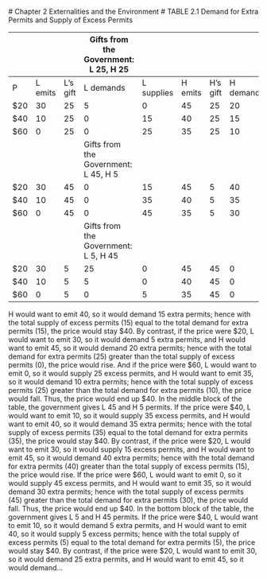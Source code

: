 \# Chapter 2 Externalities and the Environment # TABLE 2.1 Demand for Extra Permits and Supply of Excess Permits

|     |         |          | Gifts from the Government: L 25, H 25 |            |         |          |           |            |
| --- | ------- | -------- | ------------------------------------- | ---------- | ------- | -------- | --------- | ---------- |
| P   | L emits | L’s gift | L demands                             | L supplies | H emits | H’s gift | H demands | H supplies |
| $20 | 30      | 25       | 5                                     | 0          | 45      | 25       | 20        | 0          |
| $40 | 10      | 25       | 0                                     | 15         | 40      | 25       | 15        | 0          |
| $60 | 0       | 25       | 0                                     | 25         | 35      | 25       | 10        | 0          |
|     |         |          | Gifts from the Government: L 45, H 5  |            |         |          |           |            |
| $20 | 30      | 45       | 0                                     | 15         | 45      | 5        | 40        | 0          |
| $40 | 10      | 45       | 0                                     | 35         | 40      | 5        | 35        | 0          |
| $60 | 0       | 45       | 0                                     | 45         | 35      | 5        | 30        | 0          |
|     |         |          | Gifts from the Government: L 5, H 45  |            |         |          |           |            |
| $20 | 30      | 5        | 25                                    | 0          | 45      | 45       | 0         | 0          |
| $40 | 10      | 5        | 5                                     | 0          | 40      | 45       | 0         | 5          |
| $60 | 0       | 5        | 0                                     | 5          | 35      | 45       | 0         | 10         |

H would want to emit 40, so it would demand 15 extra permits; hence with the total supply of excess permits (15) equal to the total demand for extra permits (15), the price would stay $40. By contrast, if the price were $20, L would want to emit 30, so it would demand 5 extra permits, and H would want to emit 45, so it would demand 20 extra permits; hence with the total demand for extra permits (25) greater than the total supply of excess permits (0), the price would rise. And if the price were $60, L would want to emit 0, so it would supply 25 excess permits, and H would want to emit 35, so it would demand 10 extra permits; hence with the total supply of excess permits (25) greater than the total demand for extra permits (10), the price would fall. Thus, the price would end up $40. In the middle block of the table, the government gives L 45 and H 5 permits. If the price were $40, L would want to emit 10, so it would supply 35 excess permits, and H would want to emit 40, so it would demand 35 extra permits; hence with the total supply of excess permits (35) equal to the total demand for extra permits (35), the price would stay $40. By contrast, if the price were $20, L would want to emit 30, so it would supply 15 excess permits, and H would want to emit 45, so it would demand 40 extra permits; hence with the total demand for extra permits (40) greater than the total supply of excess permits (15), the price would rise. If the price were $60, L would want to emit 0, so it would supply 45 excess permits, and H would want to emit 35, so it would demand 30 extra permits; hence with the total supply of excess permits (45) greater than the total demand for extra permits (30), the price would fall. Thus, the price would end up $40. In the bottom block of the table, the government gives L 5 and H 45 permits. If the price were $40, L would want to emit 10, so it would demand 5 extra permits, and H would want to emit 40, so it would supply 5 excess permits; hence with the total supply of excess permits (5) equal to the total demand for extra permits (5), the price would stay $40. By contrast, if the price were $20, L would want to emit 30, so it would demand 25 extra permits, and H would want to emit 45, so it would demand...